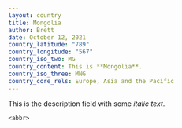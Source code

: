 ```yaml
---
layout: country
title: Mongolia
author: Brett
date: October 12, 2021
country_latitude: "789"
country_longitude: "567"
country_iso_two: MG
country_content: This is **Mongolia**.
country_iso_three: MNG
country_core_rels: Europe, Asia and the Pacific
---
```

This is the description field with some *italic text*.

`<abbr>`